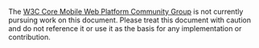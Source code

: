 The [W3C Core Mobile Web Platform Community Group](http://coremob.org) is not currently pursuing work on this document. Please treat this document with caution and do not reference it or use it as the basis for any implementation or contribution.
